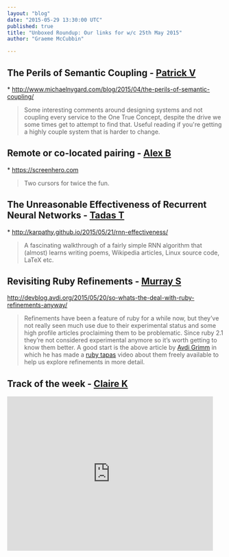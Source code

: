 ```yaml
---
layout: "blog"
date: "2015-05-29 13:30:00 UTC"
published: true
title: "Unboxed Roundup: Our links for w/c 25th May 2015"
author: "Graeme McCubbin"

---
```


## The Perils of Semantic Coupling - [Patrick V](https://www.unboxedconsulting.com/people/patrick-vine)   \* http://www.michaelnygard.com/blog/2015/04/the-perils-of-semantic-coupling/  > Some interesting comments around designing systems and not coupling every service to the One True Concept, despite the drive we some times get to attempt to find that. Useful reading if you're getting a highly couple system that is harder to change.    
 ## Remote or co-located pairing - [Alex B](https://www.unboxedconsulting.com/people/alex-bobin)   \* https://screenhero.com  > Two cursors for twice the fun.    
 ## The Unreasonable Effectiveness of Recurrent Neural Networks - [Tadas T](https://twitter.com/tadas\_t)  \* http://karpathy.github.io/2015/05/21/rnn-effectiveness/  > A fascinating walkthrough of a fairly simple RNN algorithm that (almost) learns writing poems, Wikipedia articles, Linux source code, LaTeX etc.    
 ## Revisiting Ruby Refinements - [Murray S](http://www.unboxedconsulting.com/people/murray-steele)  http://devblog.avdi.org/2015/05/20/so-whats-the-deal-with-ruby-refinements-anyway/  > Refinements have been a feature of ruby for a while now, but they’ve not really seen much use due to their experimental status and some high profile articles proclaiming them to be problematic. Since ruby 2.1 they’re not considered experimental anymore so it’s worth getting to know them better. A good start is the above article by [Avdi Grimm](http://avdi.org/) in which he has made a [ruby tapas](http://www.rubytapas.com/) video about them freely available to help us explore refinements in more detail.   
 ## Track of the week - [Claire K](https://www.unboxedconsulting.com/people/claire-kemp)<iframe width="480" height="360" src="https://www.youtube.com/embed/URAqnM1PP5E" frameborder="0" allowfullscreen></iframe>


